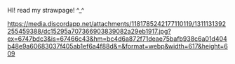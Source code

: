HI! read my strawpage! ^_^

https://media.discordapp.net/attachments/1181785242177110119/1311131392255459388/dc15295a707366903839082a29eb1917.jpg?ex=6747bdc3&is=67466c43&hm=bc4d6a872f71deae75bafb938c6a01d404b48e9a60683037f405ab1ef6a4f88d&=&format=webp&width=617&height=609

